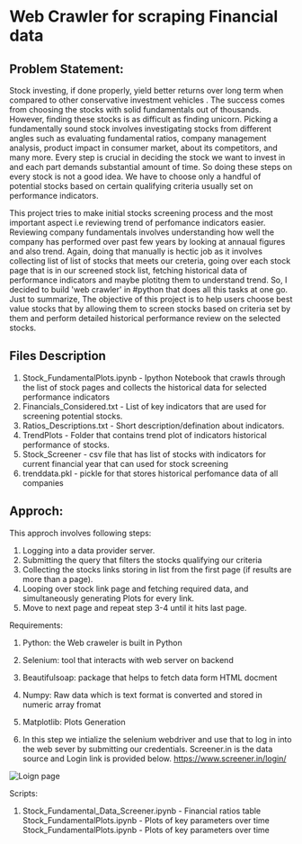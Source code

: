 # Web Crawler for scraping Financial data  



## Problem Statement:

Stock investing, if done properly, yield better returns over long term when compared to other conservative investment vehicles . The success comes from choosing the stocks with solid fundamentals out of thousands. However, finding these stocks is as difficult as finding unicorn. Picking a fundamentally sound stock involves investigating stocks from different angles such as evaluating fundamental ratios, company management analysis, product impact in consumer market, about its competitors, and many more. Every step is crucial in deciding the stock we want to invest in and each part demands substantial amount of time. So doing these steps on every stock is not a good idea. We have to choose only a handful of potential stocks based on certain qualifying criteria usually set on performance indicators.

This project tries to make initial stocks screening process and the most important aspect i.e reviewing trend of perfomance indicators easier. Reviewing company fundamentals involves understanding how well the company has performed over past few years by looking at annaual figures and also trend. Again, doing that manually is hectic job as it involves collecting list of list of stocks that meets our creteria, going over each stock page that is in our screened stock list, fetching historical data of performance indicators and maybe plotitng them to understand trend. So, I decided to build 'web crawler' in #python that does all this tasks at one go. Just to summarize, The objective of this project is to help users choose best value stocks that by allowing them to screen stocks based on criteria set by them and perform detailed historical performance review on the selected stocks.

## Files Description

1. Stock_FundamentalPlots.ipynb - Ipython Notebook that crawls through the list of stock pages and collects the historical data for selected performance indicators
2. Financials_Considered.txt - List of key indicators that are used for screening potential stocks.
3. Ratios_Descriptions.txt - Short description/defination about indicators.
4. TrendPlots - Folder that contains trend plot of indicators historical performance of stocks.
5. Stock_Screener - csv file that has list of stocks with indicators for current financial year that can used for stock screening
6. trenddata.pkl - pickle for that stores historical perfomance data of all companies

## Approch:

 This approch involves following steps:
 1. Logging into a data provider server.
 2. Submitting the query that filters the stocks qualifying our criteria
 3. Collecting the stocks links storing in list from the first page (if results are more than a page).
 4. Looping over stock link page and fetching required data, and simultaneously generating Plots for every link.
 5. Move to next page and repeat step 3-4 until it hits last page.

Requirements:
1. Python: the Web craweler is built in Python
2. Selenium: tool that interacts with web server on backend
3. Beautifulsoap: package that helps to fetch data form HTML docment
4. Numpy: Raw data which is text format is converted and stored in numeric array fromat
5. Matplotlib: Plots Generation


1. In this step we intialize the selenium webdriver and use that to log in into the web sever by submitting our credentials. Screener.in is the data source and Login link is provided below. https://www.screener.in/login/

![Loign page]('')    




Scripts:
1. Stock_Fundamental_Data_Screener.ipynb - Financial ratios table
Stock_FundamentalPlots.ipynb - Plots of key parameters over time
Stock_FundamentalPlots.ipynb - Plots of key parameters over time
